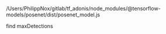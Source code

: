 /Users/PhilippNox/gitlab/tf_adonis/node_modules/@tensorflow-models/posenet/dist/posenet_model.js

find maxDetections
